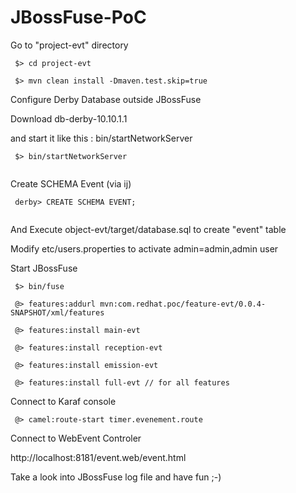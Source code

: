 JBossFuse-PoC
=============

Go to "project-evt" directory
```
 $> cd project-evt
 
 $> mvn clean install -Dmaven.test.skip=true
``` 

Configure Derby Database outside JBossFuse

 Download db-derby-10.10.1.1

and start it like this :
bin/startNetworkServer

```
 $> bin/startNetworkServer
 
``` 

Create SCHEMA Event (via ij)

```
 derby> CREATE SCHEMA EVENT;
 
``` 
And Execute object-evt/target/database.sql to create "event" table


Modify etc/users.properties to activate admin=admin,admin user

Start JBossFuse
```
 $> bin/fuse

 @> features:addurl mvn:com.redhat.poc/feature-evt/0.0.4-SNAPSHOT/xml/features

 @> features:install main-evt

 @> features:install reception-evt

 @> features:install emission-evt

 @> features:install full-evt // for all features

```

Connect to Karaf console

```
 @> camel:route-start timer.evenement.route

```

Connect to WebEvent Controler

 http://localhost:8181/event.web/event.html

Take a look into JBossFuse log file and have fun ;-)

